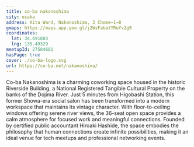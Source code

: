 ```yaml
---
title: co-ba nakanoshima
city: osaka
address: Kita Ward, Nakanoshima, 3 Chome−1−8
gmaps: https://maps.app.goo.gl/j2WsFabatYRuYv2g9
coordinates:
  lat: 34.691803
  lng: 135.49329
meetupId: 27584681
hasPage: true
cover: ./co-ba-logo.svg
url: https://co-ba.net/nakanoshima/
---
```


Co-ba Nakanoshima is a charming coworking space housed in the historic Riverside Building, a National Registered Tangible Cultural Property on the banks of the Dojima River. Just 5 minutes from Higobashi Station, this former Showa-era social salon has been transformed into a modern workspace that maintains its vintage character. With floor-to-ceiling windows offering serene river views, the 36-seat open space provides a calm atmosphere for focused work and meaningful connections. Founded by certified public accountant Hiroaki Hashide, the space embodies the philosophy that human connections create infinite possibilities, making it an ideal venue for tech meetups and professional networking events.
